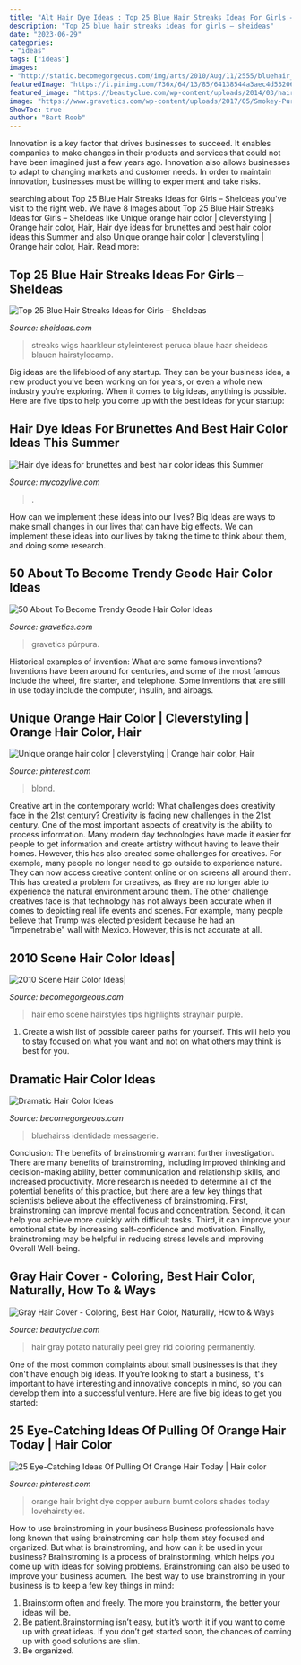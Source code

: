 ```yaml
---
title: "Alt Hair Dye Ideas : Top 25 Blue Hair Streaks Ideas For Girls – Sheideas"
description: "Top 25 blue hair streaks ideas for girls – sheideas"
date: "2023-06-29"
categories:
- "ideas"
tags: ["ideas"]
images:
- "http://static.becomegorgeous.com/img/arts/2010/Aug/11/2555/bluehair_style.jpg"
featuredImage: "https://i.pinimg.com/736x/64/13/85/64138544a3aec4d5320678681bc66012.jpg"
featured_image: "https://beautyclue.com/wp-content/uploads/2014/03/hair-color-for-grey-hair-3.jpg"
image: "https://www.gravetics.com/wp-content/uploads/2017/05/Smokey-Purple-Hair-Color-768x895.jpg"
ShowToc: true
author: "Bart Roob"
---
```



Innovation is a key factor that drives businesses to succeed. It enables companies to make changes in their products and services that could not have been imagined just a few years ago. Innovation also allows businesses to adapt to changing markets and customer needs. In order to maintain innovation, businesses must be willing to experiment and take risks.

	

		
searching about Top 25 Blue Hair Streaks Ideas for Girls – SheIdeas you've visit to the right web. We have 8 Images about Top 25 Blue Hair Streaks Ideas for Girls – SheIdeas like Unique orange hair color | cleverstyling | Orange hair color, Hair, Hair dye ideas for brunettes and best hair color ideas this Summer and also Unique orange hair color | cleverstyling | Orange hair color, Hair. Read more:
		
    
## Top 25 Blue Hair Streaks Ideas For Girls – SheIdeas

<img loading=lazy src="https://www.sheideas.com/wp-content/uploads/2016/06/Two-Tone-Black-and-Blue-Hair-Color-Ideas.jpg" onerror="this.onerror=null;this.src='https://tse3.mm.bing.net/th?id=OIP.3-hkLnvavL146pS0hcR3RgHaKc&amp;pid=15.1';" alt="Top 25 Blue Hair Streaks Ideas for Girls – SheIdeas">

_Source: sheideas.com_

>streaks wigs haarkleur styleinterest peruca blaue haar sheideas blauen hairstylecamp. 

	

Big ideas are the lifeblood of any startup. They can be your business idea, a new product you’ve been working on for years, or even a whole new industry you’re exploring. When it comes to big ideas, anything is possible. Here are five tips to help you come up with the best ideas for your startup: 

    
## Hair Dye Ideas For Brunettes And Best Hair Color Ideas This Summer

<img loading=lazy src="https://mycozylive.com/wp-content/uploads/2020/07/18.jpg" onerror="this.onerror=null;this.src='https://tse3.mm.bing.net/th?id=OIP.egn8e1jdawel94bHPDfWXAHaJ_&amp;pid=15.1';" alt="Hair dye ideas for brunettes and best hair color ideas this Summer">

_Source: mycozylive.com_

>. 

	

How can we implement these ideas into our lives?
Big Ideas are ways to make small changes in our lives that can have big effects. We can implement these ideas into our lives by taking the time to think about them, and doing some research.

    
## 50 About To Become Trendy Geode Hair Color Ideas

<img loading=lazy src="https://www.gravetics.com/wp-content/uploads/2017/05/Smokey-Purple-Hair-Color-768x895.jpg" onerror="this.onerror=null;this.src='https://tse1.mm.bing.net/th?id=OIP.L5bWb0hHjHzs-S-Gf-wMtQHaIo&amp;pid=15.1';" alt="50 About To Become Trendy Geode Hair Color Ideas">

_Source: gravetics.com_

>gravetics púrpura. 

	

Historical examples of invention: What are some famous inventions?
Inventions have been around for centuries, and some of the most famous include the wheel, fire starter, and telephone. Some inventions that are still in use today include the computer, insulin, and airbags.

    
## Unique Orange Hair Color | Cleverstyling | Orange Hair Color, Hair

<img loading=lazy src="https://i.pinimg.com/736x/53/ec/d6/53ecd6ea4dd39ea583593e9c421376dd.jpg" onerror="this.onerror=null;this.src='https://tse4.mm.bing.net/th?id=OIP.ZGH7wCREyXjSuz4VQDz_uwHaMu&amp;pid=15.1';" alt="Unique orange hair color | cleverstyling | Orange hair color, Hair">

_Source: pinterest.com_

>blond. 

	

Creative art in the contemporary world: What challenges does creativity face in the 21st century?
Creativity is facing new challenges in the 21st century. One of the most important aspects of creativity is the ability to process information. Many modern day technologies have made it easier for people to get information and create artistry without having to leave their homes. However, this has also created some challenges for creatives. For example, many people no longer need to go outside to experience nature. They can now access creative content online or on screens all around them. This has created a problem for creatives, as they are no longer able to experience the natural environment around them. The other challenge creatives face is that technology has not always been accurate when it comes to depicting real life events and scenes. For example, many people believe that Trump was elected president because he had an "impenetrable" wall with Mexico. However, this is not accurate at all.

    
## 2010 Scene Hair Color Ideas|

<img loading=lazy src="http://static.becomegorgeous.com/img/arts/2010/Aug/11/2555/bluehair_style.jpg" onerror="this.onerror=null;this.src='https://tse2.mm.bing.net/th?id=OIP.hEeCg5h4v8zyKszGcGk5jQAAAA&amp;pid=15.1';" alt="2010 Scene Hair Color Ideas|">

_Source: becomegorgeous.com_

>hair emo scene hairstyles tips highlights strayhair purple. 

	

1. Create a wish list of possible career paths for yourself. This will help you to stay focused on what you want and not on what others may think is best for you. 

    
## Dramatic Hair Color Ideas

<img loading=lazy src="https://static.becomegorgeous.com/img/arts/2010/Sep/22/2790/hair_color5.jpg" onerror="this.onerror=null;this.src='https://tse1.mm.bing.net/th?id=OIP.3NJZgSteiuBah2YdxPxbRAAAAA&amp;pid=15.1';" alt="Dramatic Hair Color Ideas">

_Source: becomegorgeous.com_

>bluehairss identidade messagerie. 

	

Conclusion: The benefits of brainstroming warrant further investigation.
There are many benefits of brainstroming, including improved thinking and decision-making ability, better communication and relationship skills, and increased productivity. More research is needed to determine all of the potential benefits of this practice, but there are a few key things that scientists believe about the effectiveness of brainstroming. First, brainstroming can improve mental focus and concentration. Second, it can help you achieve more quickly with difficult tasks. Third, it can improve your emotional state by increasing self-confidence and motivation. Finally, brainstroming may be helpful in reducing stress levels and improving Overall Well-being.

    
## Gray Hair Cover - Coloring, Best Hair Color, Naturally, How To &amp; Ways

<img loading=lazy src="https://beautyclue.com/wp-content/uploads/2014/03/hair-color-for-grey-hair-3.jpg" onerror="this.onerror=null;this.src='https://tse2.mm.bing.net/th?id=OIP.FkmIlki94w1hVthRpQ2OOAHaEK&amp;pid=15.1';" alt="Gray Hair Cover - Coloring, Best Hair Color, Naturally, How to &amp; Ways">

_Source: beautyclue.com_

>hair gray potato naturally peel grey rid coloring permanently. 

	

One of the most common complaints about small businesses is that they don't have enough big ideas. If you're looking to start a business, it's important to have interesting and innovative concepts in mind, so you can develop them into a successful venture. Here are five big ideas to get you started: 

    
## 25 Eye-Catching Ideas Of Pulling Of Orange Hair Today | Hair Color

<img loading=lazy src="https://i.pinimg.com/736x/64/13/85/64138544a3aec4d5320678681bc66012.jpg" onerror="this.onerror=null;this.src='https://tse2.mm.bing.net/th?id=OIP.4hWbcXeAUw0tcH2W8icMsgHaLG&amp;pid=15.1';" alt="25 Eye-Catching Ideas Of Pulling Of Orange Hair Today | Hair color">

_Source: pinterest.com_

>orange hair bright dye copper auburn burnt colors shades today lovehairstyles. 

	

How to use brainstroming in your business
Business professionals have long known that using brainstroming can help them stay focused and organized. But what is brainstroming, and how can it be used in your business? Brainstroming is a process of brainstorming, which helps you come up with ideas for solving problems. Brainstroming can also be used to improve your business acumen. 
The best way to use brainstroming in your business is to keep a few key things in mind: 
1) Brainstorm often and freely. The more you brainstorm, the better your ideas will be. 
2) Be patient.Brainstorming isn’t easy, but it’s worth it if you want to come up with great ideas. If you don’t get started soon, the chances of coming up with good solutions are slim. 
3) Be organized.

